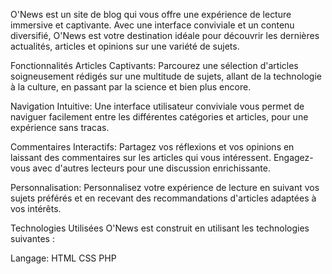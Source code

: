 O'News est un site de blog qui vous offre une expérience de lecture immersive et captivante. Avec une interface conviviale et un contenu diversifié, O'News est votre destination idéale pour découvrir les dernières actualités, articles et opinions sur une variété de sujets.

Fonctionnalités
Articles Captivants: Parcourez une sélection d'articles soigneusement rédigés sur une multitude de sujets, allant de la technologie à la culture, en passant par la science et bien plus encore.

Navigation Intuitive: Une interface utilisateur conviviale vous permet de naviguer facilement entre les différentes catégories et articles, pour une expérience sans tracas.

Commentaires Interactifs: Partagez vos réflexions et vos opinions en laissant des commentaires sur les articles qui vous intéressent. Engagez-vous avec d'autres lecteurs pour une discussion enrichissante.

Personnalisation: Personnalisez votre expérience de lecture en suivant vos sujets préférés et en recevant des recommandations d'articles adaptées à vos intérêts.

Technologies Utilisées
O'News est construit en utilisant les technologies suivantes :

Langage:
HTML
CSS
PHP
